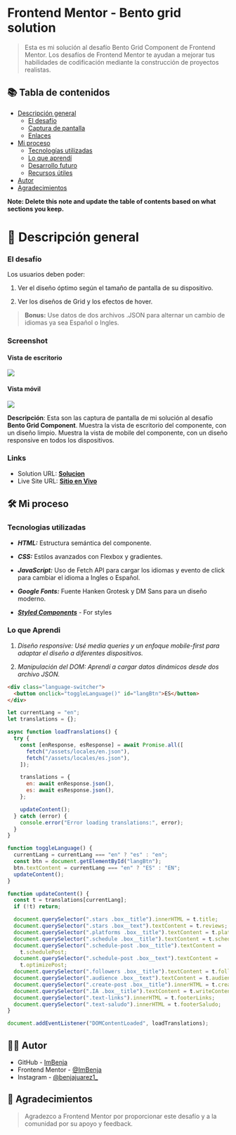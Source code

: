 # Frontend Mentor - Bento grid solution

> Esta es mi solución al desafío Bento Grid Component de Frontend Mentor. Los desafíos de Frontend Mentor te ayudan a mejorar tus habilidades de codificación mediante la construcción de proyectos realistas.

## 📚 Tabla de contenidos

- [Descripción general](#Descripción-general)
  - [El desafío](#the-challenge)
  - [Captura de pantalla](#screenshot)
  - [Enlaces](#links)
- [Mi proceso](#my-process)
  - [Tecnologías utilizadas](#built-with)
  - [Lo que aprendí](#what-i-learned)
  - [Desarrollo futuro](#continued-development)
  - [Recursos útiles](#useful-resources)
- [Autor](#author)
- [Agradecimientos](#acknowledgments)

**Note: Delete this note and update the table of contents based on what sections you keep.**

# 📖 Descripción general

### El desafío

Los usuarios deben poder:

1. Ver el diseño óptimo según el tamaño de pantalla de su dispositivo.

2. Ver los diseños de Grid y los efectos de hover.

> **Bonus:** Use datos de dos archivos .JSON para alternar un cambio de idiomas ya sea Español o Ingles.

### Screenshot

#### Vista de escritorio

![](./design/results/Desktop-Result.png)

#### Vista móvil

![](./design/results/Mobile-Result.png)

**Descripción**: Esta son las captura de pantalla de mi solución al desafío **Bento Grid Component**. Muestra la vista de escritorio del componente, con un diseño limpio. Muestra la vista de mobile del componente, con un diseño responsive en todos los dispositivos.

### Links

- Solution URL: [**Solucion**](https://github.com/ImBenja/Frontend-Challenges/tree/main/Junior/Free/01-bento-grid-component)
- Live Site URL: [**Sitio en Vivo**](https://component-bento-grid.netlify.app/)

## 🛠️ Mi proceso

### Tecnologias utilizadas

- **_HTML:_** Estructura semántica del componente.

- **_CSS:_** Estilos avanzados con Flexbox y gradientes.

- **_JavaScript:_** Uso de Fetch API para cargar los idiomas y evento de click para cambiar el idioma a Ingles o Español.

- **_Google Fonts:_** Fuente Hanken Grotesk y DM Sans para un diseño moderno.

- [**_Styled Components_**](https://styled-components.com/) - For styles

### Lo que Aprendi

1. _Diseño responsive: Usé media queries y un enfoque mobile-first para adaptar el diseño a diferentes dispositivos._

2. _Manipulación del DOM: Aprendí a cargar datos dinámicos desde dos archivo JSON._

```html
<div class="language-switcher">
  <button onclick="toggleLanguage()" id="langBtn">ES</button>
</div>
```

```js
let currentLang = "en";
let translations = {};

async function loadTranslations() {
  try {
    const [enResponse, esResponse] = await Promise.all([
      fetch("/assets/locales/en.json"),
      fetch("/assets/locales/es.json"),
    ]);

    translations = {
      en: await enResponse.json(),
      es: await esResponse.json(),
    };

    updateContent();
  } catch (error) {
    console.error("Error loading translations:", error);
  }
}

function toggleLanguage() {
  currentLang = currentLang === "en" ? "es" : "en";
  const btn = document.getElementById("langBtn");
  btn.textContent = currentLang === "en" ? "ES" : "EN";
  updateContent();
}

function updateContent() {
  const t = translations[currentLang];
  if (!t) return;

  document.querySelector(".stars .box__title").innerHTML = t.title;
  document.querySelector(".stars .box__text").textContent = t.reviews;
  document.querySelector(".platforms .box__title").textContent = t.platforms;
  document.querySelector(".schedule .box__title").textContent = t.schedule;
  document.querySelector(".schedule-post .box__title").textContent =
    t.schedulePost;
  document.querySelector(".schedule-post .box__text").textContent =
    t.optimizePost;
  document.querySelector(".followers .box__title").textContent = t.followers;
  document.querySelector(".audience .box__text").textContent = t.audienceGrowth;
  document.querySelector(".create-post .box__title").innerHTML = t.createPost;
  document.querySelector(".IA .box__title").textContent = t.writeContent;
  document.querySelector(".text-links").innerHTML = t.footerLinks;
  document.querySelector(".text-saludo").innerHTML = t.footerSaludo;
}

document.addEventListener("DOMContentLoaded", loadTranslations);
```

## 👨‍💻 Autor

- GitHub - [ImBenja](https://github.com/ImBenja)
- Frontend Mentor - [@ImBenja](https://www.frontendmentor.io/profile/ImBenja)
- Instagram - [@benjajuarez1\_](https://www.instagram.com/benjajuarez1_/?hl=es)

## 🙏 Agradecimientos

> Agradezco a Frontend Mentor por proporcionar este desafío y a la comunidad por su apoyo y feedback.

